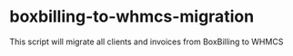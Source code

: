 # boxbilling-to-whmcs-migration
This script will migrate all clients and invoices from BoxBilling to WHMCS
